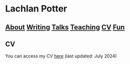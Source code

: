 # Lachlan Potter

## [About](README.md)  [Writing](Writing.md)  [Talks](Talks.md)  [Teaching](Teaching.md)  [CV](CV.md)  [Fun](Fun.md) 

## CV

You can access my CV [here](https://drive.google.com/file/d/1xrkioO2VhN1hEjn6pURaGElOnDPDlIsV/view?usp=sharing) (last updated: July 2024)
